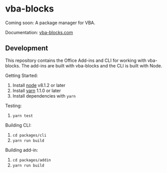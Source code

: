 # vba-blocks

Coming soon: A package manager for VBA.

Documentation: [vba-blocks.com](https://vba-blocks.com)

## Development

This repository contains the Office Add-ins and CLI for working with vba-blocks.
The add-ins are built with vba-blocks and the CLI is built with Node.

Getting Started:

1. Install [node](https://www.nodejs.com/) v8.1.2 or later
2. Install [yarn](https://yarnpkg.com/) 1.1.0 or later
3. Install dependencies with `yarn`

Testing:

1. `yarn test`

Building CLI:

1. `cd packages/cli`
2. `yarn run build`

Building add-in:

1. `cd packages/addin`
2. `yarn run build`
